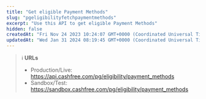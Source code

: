 ```yaml
---
title: "Get eligible Payment Methods"
slug: "pgeligibilityfetchpaymentmethods"
excerpt: "Use this API to get eligible Payment Methods"
hidden: false
createdAt: "Fri Nov 24 2023 10:24:07 GMT+0000 (Coordinated Universal Time)"
updatedAt: "Wed Jan 31 2024 08:19:45 GMT+0000 (Coordinated Universal Time)"
---
```

> ℹ️ **URLs**
> 
> - Production/Live: <https://api.cashfree.com/pg/eligibility/payment_methods>
> - Sandbox/Test: <https://sandbox.cashfree.com/pg/eligibility/payment_methods>
